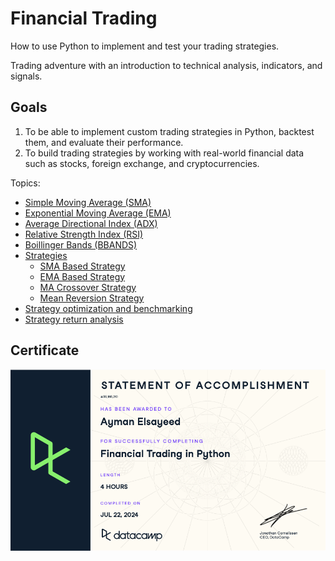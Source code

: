 # Financial Trading

How to use Python to implement and test your trading strategies.

Trading adventure with an introduction to technical analysis, indicators, and signals.


## Goals

1. To  be able to implement custom trading strategies in Python, backtest them, and evaluate their performance.
2. To build trading strategies by working with real-world financial data such as stocks, foreign exchange, and cryptocurrencies.


Topics:

- [Simple Moving Average (SMA)](notebooks/SAM.ipynb)
- [Exponential Moving Average (EMA)](notebooks/EMA.ipynb)
- [Average Directional Index (ADX)](notebooks/ADX.ipynb)
- [Relative Strength Index (RSI)](notebooks/RSI.ipynb)
- [Boillinger Bands (BBANDS)](notebooks/BBANDS.ipynb)
- [Strategies](notebooks/strategies/strategies.ipynb)
  - [SMA Based Strategy](notebooks/strategies/sma-based-strategy.ipynb)
  - [EMA Based Strategy](notebooks/strategies/ema-based-strategy.ipynb)
  - [MA Crossover Strategy](notebooks/strategies/ma-crossover-strategy.ipynb)
  - [Mean Reversion Strategy](notebooks/strategies/mean-reversion-strategy.ipynb)
- [Strategy optimization and benchmarking](notebooks/strategies/strategy-optimization-and-benchmarking.ipynb)
- [Strategy return analysis](notebooks/strategies/strategy-return-analysis.ipynb)

## Certificate
![Certificate](assets/imgs/Financial%20Trading%20in%20Python.png)